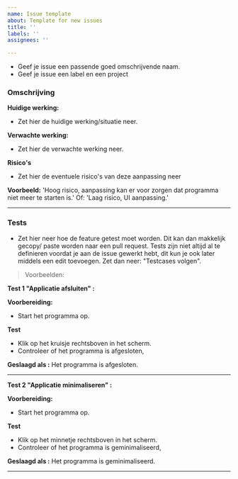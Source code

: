 ```yaml
---
name: Issue template
about: Template for new issues
title: ''
labels: ''
assignees: ''

---
```


- Geef je issue een passende goed omschrijvende naam.
- Geef je issue een label en een project

### Omschrijving
**Huidige werking:**

-  Zet hier de huidige werking/situatie neer.


**Verwachte werking:**

- Zet hier de verwachte werking neer.

**Risico's**

-  Zet hier de eventuele risico's van deze aanpassing neer

**Voorbeeld:** 'Hoog risico, aanpassing kan er voor zorgen dat programma niet meer te starten is.' 
Of: 'Laag risico, UI aanpassing.'

---
### Tests

- Zet hier neer hoe de feature getest moet worden. Dit kan dan makkelijk gecopy/ paste worden naar een pull request.
Tests zijn niet altijd al te definieren voordat je aan de issue gewerkt hebt, dit kun je ook later middels een edit toevoegen. Zet dan neer: "Testcases volgen".


> Voorbeelden:

**Test 1 "Applicatie afsluiten" :**

**Voorbereiding:**
- Start het programma op.

**Test**
- Klik op het kruisje rechtsboven in het scherm.
- Controleer of het programma is afgesloten,

**Geslaagd als :**
Het programma is afgesloten.

---

**Test 2 "Applicatie minimaliseren" :**

**Voorbereiding:**
- Start het programma op.

**Test**
- Klik op het minnetje rechtsboven in het scherm.
- Controleer of het programma is geminimaliseerd,

**Geslaagd als :**
Het programma is geminimaliseerd.

---
